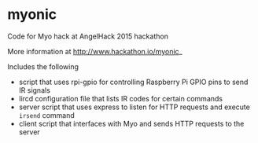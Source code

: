 # myonic
Code for Myo hack at AngelHack 2015 hackathon

More information at http://www.hackathon.io/myonic_

Includes the following
- script that uses rpi-gpio for controlling Raspberry Pi GPIO pins to send IR signals
- lircd configuration file that lists IR codes for certain commands
- server script that uses express to listen for HTTP requests and execute `irsend` command
- client script that interfaces with Myo and sends HTTP requests to the server
